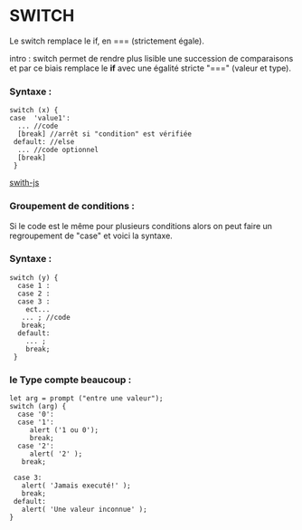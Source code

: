 # SWITCH


Le switch remplace le if, en === (strictement égale).

intro :
switch permet de rendre plus lisible une succession de comparaisons et par ce biais remplace le **if** avec une égalité stricte "===" (valeur et type).
### Syntaxe :
```
switch (x) {
case  'value1':
  ... //code
  [break] //arrêt si "condition" est vérifiée
 default: //else
  ... //code optionnel
  [break]
 }
```
[swith-js](https://www.tutorialspoint.com/javascript/images/switch_case.jpg)

### Groupement de conditions :

Si le code est le même pour plusieurs conditions alors on peut faire un regroupement de "case" et voici la syntaxe.

### Syntaxe :
```
switch (y) {
  case 1 :
  case 2 :
  case 3 :
    ect...
   ... ; //code
   break;
  default:
    ... ;
    break;
 }
 ```
 ### le Type compte beaucoup :
 
 ```
 let arg = prompt ("entre une valeur");
 switch (arg) {
   case '0':
   case '1':
      alert ('1 ou 0');
      break;
   case '2':
      alert( '2' );
    break;

  case 3:
    alert( 'Jamais executé!' );
    break;
  default:
    alert( 'Une valeur inconnue' );
}
```
   
 
